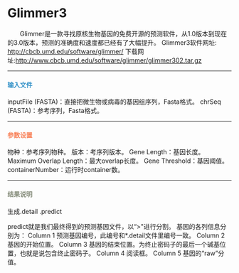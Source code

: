 # Glimmer3
　　Glimmer是一款寻找原核生物基因的免费开源的预测软件，从1.0版本到现在的3.0版本，预测的准确度和速度都已经有了大幅提升。
Glimmer3软件网址: http://cbcb.umd.edu/software/glimmer/
下载网址:http://www.cbcb.umd.edu/software/glimmer/glimmer302.tar.gz

***
#### **<i class="fa fa-dot-circle-o" aria-hidden="true" style="color:#3090C7"></i><span style="color:#3090C7"> 输入文件**
inputFile (FASTA)：直接把微生物或病毒的基因组序列，Fasta格式。
chrSeq (FASTA)：参考序列，Fasta格式。

***
#### **<i class="fa fa-cog" aria-hidden="true" style="color:#F88158"></i> <span style="color:#F88158">参数设置**
物种：参考序列物种。
版本：考序列版本。
Gene Length：基因长度。
Maximum Overlap Length：最大overlap长度。
Gene Threshold：基因阈值。
containerNumber：运行时container数。


***
#### **<i class="fa fa-file-text" aria-hidden="true" style="color:#848b79"></i><span style="color:#848b79"> 结果说明**
生成.detail  .predict
<div style="text-align:center"><img data-src="1.png" width="500px" ></img></div>
predict就是我们最终得到的预测基因文件，以“>"进行分割。
基因的各列信息分别为：
Column 1 预测基因编号，此编号和*.detail文件里编号一致。
Column 2 基因的开始位置。
Column 3 基因的结束位置。为终止密码子的最后一个碱基位置，也就是说包含终止密码子。
Column 4 阅读框。
Column 5 基因的“raw”分值。
